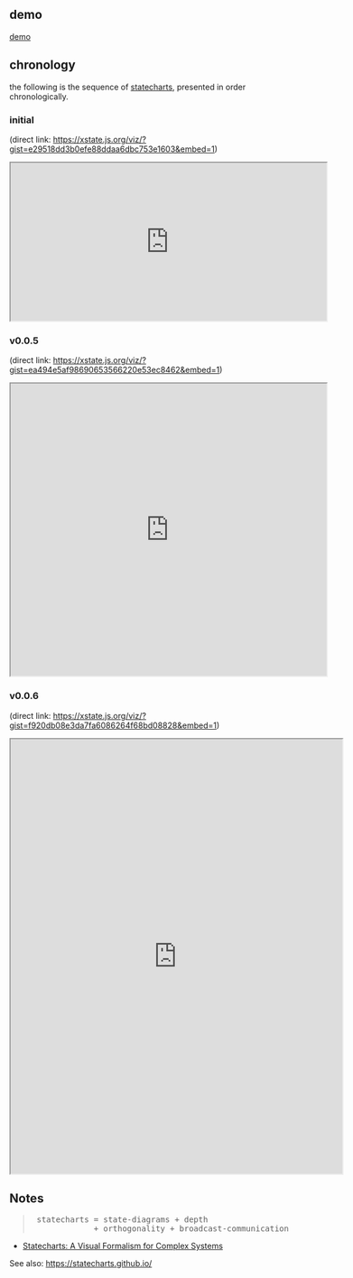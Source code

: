 ## demo

[demo](demo/)

## chronology

the following is the sequence of [statecharts](https://xstate.js.org/docs/#why), presented in order chronologically.

### initial

(direct link: <https://xstate.js.org/viz/?gist=e29518dd3b0efe88ddaa6dbc753e1603&embed=1>)
<iframe style="width: 40em; height: 20em;" src="https://xstate.js.org/viz/?gist=e29518dd3b0efe88ddaa6dbc753e1603&embed=1"></iframe>

### v0.0.5

(direct link: <https://xstate.js.org/viz/?gist=ea494e5af98690653566220e53ec8462&embed=1>)
<iframe style="width: 40em; height: 37em;" src="https://xstate.js.org/viz/?gist=ea494e5af98690653566220e53ec8462&embed=1"></iframe>

### v0.0.6

(direct link: <https://xstate.js.org/viz/?gist=f920db08e3da7fa6086264f68bd08828&embed=1>)
<iframe style="width: 42em; height: 55em;" src="https://xstate.js.org/viz/?gist=f920db08e3da7fa6086264f68bd08828&embed=1"></iframe>

## Notes

<blockquote><pre>
 statecharts = state-diagrams + depth
             + orthogonality + broadcast-communication
</pre></blockquote>

 - [Statecharts: A Visual Formalism for Complex Systems](http://www.inf.ed.ac.uk/teaching/courses/seoc/2005_2006/resources/statecharts.pdf)

See also: <https://statecharts.github.io/>
